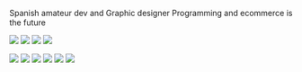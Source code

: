 Spanish amateur dev and Graphic designer              Programming and ecommerce is the future

<img src="https://img.shields.io/badge/Lua-2C2D72?style=for-the-badge&logo=lua&logoColor=white" />




<img src="(https://img.shields.io/badge/Lua-2C2D72?style=for-the-badge&logo=lua&logoColor=white)" />
<img src="[{BadgeURLHere}](https://img.shields.io/badge/Python-FFD43B?style=for-the-badge&logo=python&logoColor=blue
)" />
<img src="[{BadgeURLHere}](https://img.shields.io/badge/Python-FFD43B?style=for-the-badge&logo=python&logoColor=blue)" />

<img src="[{BadgeURLHere}](https://img.shields.io/badge/HTML5-E34F26?style=for-the-badge&logo=html5&logoColor=white
)" />
<img src="[{BadgeURLHere}](https://img.shields.io/badge/Binance-FCD535?style=for-the-badge&logo=binance&logoColor=000
)" />
<img src="[{BadgeURLHere}](https://img.shields.io/badge/MySQL-005C84?style=for-the-badge&logo=mysql&logoColor=white
)" />
<img src="[{BadgeURLHere}](https://img.shields.io/badge/Adobe%20Photoshop-31A8FF?style=for-the-badge&logo=Adobe%20Photoshop&logoColor=black
)" />
<img src="[{BadgeURLHere}](https://img.shields.io/badge/Adobe%20Premiere%20Pro-9999FF?style=for-the-badge&logo=Adobe%20Premiere%20Pro&logoColor=white
)" />
<img src="[{BadgeURLHere}](https://img.shields.io/badge/Adobe%20after%20affects-CF96FD?style=for-the-badge&logo=Adobe%20after%20effects&logoColor=393665
)" />

